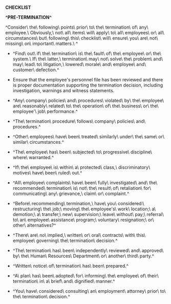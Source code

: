 **CHECKLIST**

**^PRE-TERMINATION^**

^Consider\ the\ following\ points\ prior\ to\ the\ termination\ of\ any\ employee.\ Obviously,\ not\ all\ items\ will\ apply\ to\ all\ employees\ or\ all\ circumstances\ but\ following\ this\ checklist\ will\ ensure\ you\ are\ not\ missing\ on\ important\ matters.\ ^

-   ^Find\ out\ if\ the\ termination\ is\ the\ fault\ of\ the\ employee\ or\ the\ system.\ If\ the\ latter,\ termination\ may\ not\ solve\ the\ problem\ and\ may\ lead\ to\ litigation,\ lowered\ morale\ and\ employee\ and\ customer\ defection.^

-   Ensure that the employee's personnel file has been reviewed and
    there is proper documentation supporting the termination decision,
    including investigation, warnings and witness statements.

-   ^Any\ company\ policies\ and\ procedures\ violated\ by\ the\ employee\ are\ reasonably\ related\ to\ the\ operation\ of\ the\ business\ or\ the\ employee'\ job\ performance.^

-   ^The\ termination\ procedure\ follows\ company\ policies\ and\ procedures.^

-   ^Other\ employees\ have\ been\ treated\ similarly\ under\ the\ same\ or\ similar\ circumstances.^

-   ^The\ employee\ has\ been\ subjected\ to\ progressive\ discipline\ where\ warranted.^

-   ^If\ the\ employee\ is\ within\ a\ protected\ class,\ discriminatory\ motives\ have\ been\ ruled\ out.^

-   ^All\ employee\ complaints\ have\ been\ fully\ investigated\ and\ the\ recommended\ termination\ is\ not\ the\ result\ of\ retaliation\ for\ communicating\ any\ grievance,\ claim\ or\ complaint.^

-   ^Before\ recommending\ termination,\ have\ you\ considered:\ restructuring\ the\ job;\ moving\ the\ employee's\ work\ location;\ a\ demotion;\ a\ transfer;\ new\ supervision;\ leave\ without\ pay;\ referral\ to\ an\ employee\ assistance\ program;\ voluntary\ resignation;\ or\ other\ alternatives?^

-   ^There\ are\ no\ implied,\ written\ or\ oral\ contracts\ with\ this\ employee\ governing\ the\ termination\ decision.^

-   ^The\ termination\ has\ been\ independently\ reviewed\ and\ approved\ by\ the\ Human\ Resources\ Department\ or\ another\ third\ party.^

-   ^Written\ notice\ of\ termination\ has\ been\ prepared.^

-   ^A\ plan\ has\ been\ adopted\ for\ informing\ the\ employee\ of\ their\ termination\ in\ a\ brief\ and\ dignified\ manner.^

-   ^You\ have\ considered\ consulting\ an\ employment\ attorney\ prior\ to\ the\ termination\ decision.^
